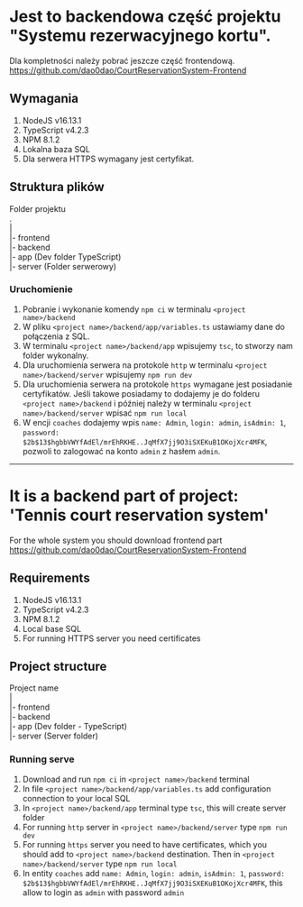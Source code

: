 # Jest to backendowa część projektu "Systemu rezerwacyjnego kortu".
Dla kompletności należy pobrać jeszcze część frontendową.
https://github.com/dao0dao/CourtReservationSystem-Frontend

## Wymagania
1. NodeJS v16.13.1
2. TypeScript v4.2.3
3. NPM 8.1.2
4. Lokalna baza SQL
5. Dla serwera HTTPS wymagany jest certyfikat.

## Struktura plików
Folder projektu <br >
.<br >
|<br >
|- frontend<br >
|- backend <br >
|- app (Dev folder TypeScript)<br >
|- server (Folder serwerowy)<br >

### Uruchomienie
1. Pobranie i wykonanie komendy `npm ci` w terminalu `<project name>/backend`
2. W pliku `<project name>/backend/app/variables.ts` ustawiamy dane do połączenia z SQL.
3. W terminalu `<project name>/backend/app` wpisujemy `tsc`, to stworzy nam folder wykonalny.
4. Dla uruchomienia serwera na protokole `http` w terminalu `<project name>/backend/server` wpisujemy `npm run dev`
5. Dla uruchomienia serwera na protokole `https` wymagane jest posiadanie certyfikatów. Jeśli takowe posiadamy to dodajemy je do folderu `<project name>/backend` i później należy w terminalu `<project name>/backend/server` wpisać `npm run local`
6. W encji `coaches` dodajemy wpis `name: Admin`, `login: admin`, `isAdmin: 1`, `password: $2b$13$hgbbVWYfAdEl/mrEhRKHE..JqMfX7jj9O3iSXEKuB1OKojXcr4MFK`, pozwoli to zalogować na konto `admin` z hasłem `admin`.

---------------

# It is a backend part of project: 'Tennis court reservation system'
For the whole system you should download frontend part
https://github.com/dao0dao/CourtReservationSystem-Frontend

## Requirements
1. NodeJS v16.13.1
2. TypeScript v4.2.3
3. NPM 8.1.2
4. Local base SQL
5. For running HTTPS server you need certificates

## Project structure
Project name<br >
|<br >
|- frontend<br >
|- backend <br >
|- app (Dev folder - TypeScript)<br >
|- server (Server folder)<br >

### Running serve
1. Download and run `npm ci` in `<project name>/backend` terminal
2. In file `<project name>/backend/app/variables.ts` add configuration connection to your local SQL
3. In `<project name>/backend/app` terminal type `tsc`, this will create server folder
4. For running `http` server in `<project name>/backend/server` type `npm run dev`
5. For running `https` server you need to have certificates, which you should add to `<project name>/backend` destination. Then in `<project name>/backend/server` type `npm run local`
6. In entity `coaches` add `name: Admin`, `login: admin`, `isAdmin: 1`, `password: $2b$13$hgbbVWYfAdEl/mrEhRKHE..JqMfX7jj9O3iSXEKuB1OKojXcr4MFK`, this allow to login as `admin` with password `admin`
